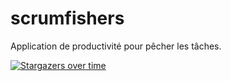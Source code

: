# scrumfishers
Application de productivité pour pêcher les tâches.

[![Stargazers over time](https://starchart.cc/thinkerers/Ebisu.svg?variant=adaptive)](https://starchart.cc/thinkerers/Ebisu)

